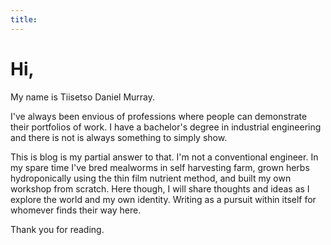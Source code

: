 ```yaml
---
title:
---
```

# Hi,

My name is Tiisetso Daniel Murray.

I've always been envious of professions where people can demonstrate their portfolios of work. I have a bachelor's degree in industrial engineering and there is not is always something to simply show. 

This is blog is my partial answer to that. I'm not a conventional engineer. In my spare time I've bred mealworms in self harvesting farm, grown herbs hydroponically using the thin film nutrient method, and built my own workshop from scratch.  Here though, I will share thoughts and ideas as I explore the world and my own identity. Writing as a pursuit within itself for whomever finds their way here. 

Thank you for reading.
